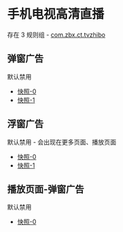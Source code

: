 # 手机电视高清直播

存在 3 规则组 - [com.zbx.ct.tvzhibo](/src/apps/com.zbx.ct.tvzhibo.ts)

## 弹窗广告

默认禁用

- [快照-0](https://i.gkd.li/import/13739951)
- [快照-1](https://i.gkd.li/import/13766516)

## 浮窗广告

默认禁用 - 会出现在更多页面、播放页面

- [快照-0](https://i.gkd.li/import/13740079)
- [快照-1](https://i.gkd.li/import/13740126)

## 播放页面-弹窗广告

默认禁用

- [快照-0](https://i.gkd.li/import/13739932)

